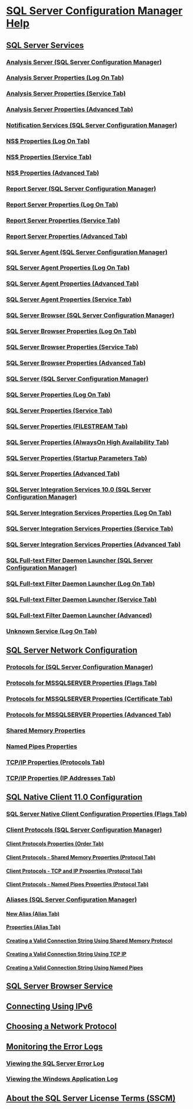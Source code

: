 # [SQL Server Configuration Manager Help](sql-server-configuration-manager-help.md)
## [SQL Server Services](sql-server-services.md)
### [Analysis Server <server> (SQL Server Configuration Manager)](../../relational-databases/sql-server-configuration-manager.md)
### [Analysis Server Properties (Log On Tab)](analysis-server-properties-log-on-tab.md)
### [Analysis Server Properties (Service Tab)](analysis-server-properties-service-tab.md)
### [Analysis Server Properties (Advanced Tab)](analysis-server-properties-advanced-tab.md)
### [Notification Services (SQL Server Configuration Manager)](notification-services-sql-server-configuration-manager.md)
### [NS$<service name> Properties (Log On Tab)](ns-service-name-properties-log-on-tab.md)
### [NS$<service name> Properties (Service Tab)](ns-service-name-properties-service-tab.md)
### [NS$<service name> Properties (Advanced Tab)](ns-service-name-properties-advanced-tab.md)
### [Report Server <server> (SQL Server Configuration Manager)](report-server-server-sql-server-configuration-manager.md)
### [Report Server Properties (Log On Tab)](report-server-properties-log-on-tab.md)
### [Report Server Properties (Service Tab)](report-server-properties-service-tab.md)
### [Report Server Properties (Advanced Tab)](report-server-properties-advanced-tab.md)
### [SQL Server Agent <server> (SQL Server Configuration Manager)](sql-server-agent-server-sql-server-configuration-manager.md)
### [SQL Server Agent Properties (Log On Tab)](sql-server-agent-properties-log-on-tab.md)
### [SQL Server Agent Properties (Advanced Tab)](sql-server-agent-properties-advanced-tab.md)
### [SQL Server Agent Properties (Service Tab)](sql-server-agent-properties-service-tab.md)
### [SQL Server Browser (SQL Server Configuration Manager)](sql-server-browser-sql-server-configuration-manager.md)
### [SQL Server Browser Properties (Log On Tab)](sql-server-browser-properties-log-on-tab.md)
### [SQL Server Browser Properties (Service Tab)](sql-server-browser-properties-service-tab.md)
### [SQL Server Browser Properties (Advanced Tab)](sql-server-browser-properties-advanced-tab.md)
### [SQL Server <server> (SQL Server Configuration Manager)](sql-server-server-sql-server-configuration-manager.md)
### [SQL Server Properties (Log On Tab)](sql-server-properties-log-on-tab.md)
### [SQL Server Properties (Service Tab)](sql-server-properties-service-tab.md)
### [SQL Server Properties (FILESTREAM Tab)](sql-server-properties-filestream-tab.md)
### [SQL Server Properties (AlwaysOn High Availability Tab)](sql-server-properties-alwayson-high-availability-tab.md)
### [SQL Server Properties (Startup Parameters Tab)](sql-server-properties-startup-parameters-tab.md)
### [SQL Server Properties (Advanced Tab)](sql-server-properties-advanced-tab.md)
### [SQL Server Integration Services 10.0 (SQL Server Configuration Manager)](sql-server-integration-services-10-0-sql-server-configuration-manager.md)
### [SQL Server Integration Services Properties (Log On Tab)](sql-server-integration-services-properties-log-on-tab.md)
### [SQL Server Integration Services Properties (Service Tab)](sql-server-integration-services-properties-service-tab.md)
### [SQL Server Integration Services Properties (Advanced Tab)](sql-server-integration-services-properties-advanced-tab.md)
### [SQL Full-text Filter Daemon Launcher (SQL Server Configuration Manager)](sql-full-text-filter-daemon-launcher-sql-server-configuration-manager.md)
### [SQL Full-text Filter Daemon Launcher (Log On Tab)](sql-full-text-filter-daemon-launcher-log-on-tab.md)
### [SQL Full-text Filter Daemon Launcher (Service Tab)](sql-full-text-filter-daemon-launcher-service-tab.md)
### [SQL Full-text Filter Daemon Launcher (Advanced)](sql-full-text-filter-daemon-launcher-advanced.md)
### [Unknown Service (Log On Tab)](unknown-service-log-on-tab.md)
## [SQL Server Network Configuration](../../database-engine/configure-windows/server-network-configuration.md)
### [Protocols for <server> (SQL Server Configuration Manager)](protocols-for-server-sql-server-configuration-manager.md)
### [Protocols for MSSQLSERVER Properties (Flags Tab)](protocols-for-mssqlserver-properties-flags-tab.md)
### [Protocols for MSSQLSERVER Properties (Certificate Tab)](protocols-for-mssqlserver-properties-certificate-tab.md)
### [Protocols for MSSQLSERVER Properties (Advanced Tab)](protocols-for-mssqlserver-properties-advanced-tab.md)
### [Shared Memory Properties](../../analysis-services/server-properties/memory-properties.md)
### [Named Pipes Properties](named-pipes-properties.md)
### [TCP/IP Properties (Protocols Tab)](tcp-ip-properties-protocols-tab.md)
### [TCP/IP Properties (IP Addresses Tab)](tcp-ip-properties-ip-addresses-tab.md)
## [SQL Native Client 11.0 Configuration](sql-native-client-11-0-configuration.md)
### [SQL Server Native Client Configuration Properties (Flags Tab)](sql-server-native-client-configuration-properties-flags-tab.md)
### [Client Protocols (SQL Server Configuration Manager)](client-protocols-sql-server-configuration-manager.md)
#### [Client Protocols Properties (Order Tab)](client-protocols-properties-order-tab.md)
#### [Client Protocols - Shared Memory Properties (Protocol Tab)](client-protocols-shared-memory-properties-protocol-tab.md)
#### [Client Protocols - TCP and IP Properties (Protocol Tab)](client-protocols-tcp-and-ip-properties-protocol-tab.md)
#### [Client Protocols - Named Pipes Properties (Protocol Tab)](client-protocols-named-pipes-properties-protocol-tab.md)
### [Aliases (SQL Server Configuration Manager)](aliases-sql-server-configuration-manager.md)
#### [New Alias (Alias Tab)](new-alias-alias-tab.md)
#### [<Alias> Properties (Alias Tab)](alias-properties-alias-tab.md)
#### [Creating a Valid Connection String Using Shared Memory Protocol](creating-a-valid-connection-string-using-shared-memory-protocol.md)
#### [Creating a Valid Connection String Using TCP IP](creating-a-valid-connection-string-using-tcp-ip.md)
#### [Creating a Valid Connection String Using Named Pipes](creating-a-valid-connection-string-using-named-pipes.md)
## [SQL Server Browser Service](sql-server-browser-service.md)
## [Connecting Using IPv6](connecting-using-ipv6.md)
## [Choosing a Network Protocol](choosing-a-network-protocol.md)
## [Monitoring the Error Logs](monitoring-the-error-logs.md)
### [Viewing the SQL Server Error Log](viewing-the-sql-server-error-log.md)
### [Viewing the Windows Application Log](viewing-the-windows-application-log.md)
## [About the SQL Server License Terms (SSCM)](about-the-sql-server-license-terms-sscm.md)
